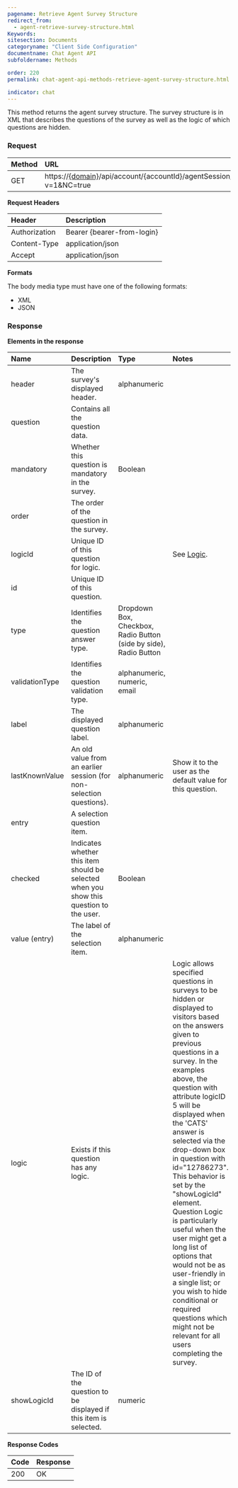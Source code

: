 ```yaml
---
pagename: Retrieve Agent Survey Structure
redirect_from:
  - agent-retrieve-survey-structure.html
Keywords:
sitesection: Documents
categoryname: "Client Side Configuration"
documentname: Chat Agent API
subfoldername: Methods

order: 220
permalink: chat-agent-api-methods-retrieve-agent-survey-structure.html

indicator: chat
---
```

This method returns the agent survey structure. The survey structure is in XML that describes the questions of the survey as well as the logic of which questions are hidden.

### Request

| Method | URL |
| :--- | :--- |
| GET | https://[{domain}](/agent-domain-domain-api.html)/api/account/{accountId}/agentSession/{agentSessionId}/chat/{chatId}/survey?v=1&NC=true  |

**Request Headers**

| Header | Description |
| :--- | :--- |
| Authorization| Bearer {bearer-from-login} |
| Content-Type | application/json |
| Accept | application/json |

**Formats**

The body media type must have one of the following formats:

- XML
- JSON

### Response

**Elements in the response**

| Name | Description | Type | Notes |
| :--- | :--- | :--- | :--- |
| header | The survey's displayed header. | alphanumeric | |
| question | Contains all the question data. | | |
| mandatory | Whether this question is mandatory in the survey. | Boolean | |
| order | The order of the question in the survey. | | |
| logicId | Unique ID of this question for logic. | | See [Logic](#logic).|
| id | Unique ID of this question. | | |
| type | Identifies the question answer type. | Dropdown Box, Checkbox, Radio Button (side by side), Radio Button | |
| validationType | Identifies the question validation type. | alphanumeric, numeric, email | |
| label | The displayed question label. | alphanumeric | |
| lastKnownValue | An old value from an earlier session (for non-selection questions). | alphanumeric | Show it to the user as the default value for this question. |
| entry | A selection question item. | | |
| checked | Indicates whether this item should be selected when you show this question to the user. | Boolean | |
| value (entry) | The label of the selection item. | alphanumeric | |
| <a name="logic"></a>logic | Exists if this question has any logic. | | Logic allows specified questions in surveys to be hidden or displayed to visitors based on the answers given to previous questions in a survey. In the examples above, the question with attribute logicID 5 will be displayed when the 'CATS' answer is selected via the drop-down box in question with id="12786273". This behavior is set by the "showLogicId" element. Question Logic is particularly useful when the user might get a long list of options that would not be as user-friendly in a single list; or you wish to hide conditional or required questions which might not be relevant for all users completing the survey. |
| showLogicId | The ID of the question to be displayed if this item is selected. | numeric | |

**Response Codes**

| Code | Response | 
| :--- | :--- |
| 200 | OK |
